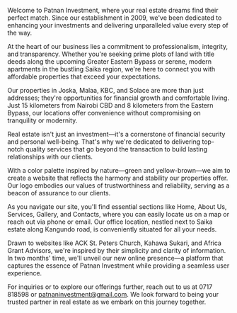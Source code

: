 Welcome to Patnan Investment, where your real estate dreams find their perfect match. Since our establishment in 2009, we've been dedicated to enhancing your investments and delivering unparalleled value every step of the way.

At the heart of our business lies a commitment to professionalism, integrity, and transparency. Whether you're seeking prime plots of land with title deeds along the upcoming Greater Eastern Bypass or serene, modern apartments in the bustling Saika region, we're here to connect you with affordable properties that exceed your expectations.

Our properties in Joska, Malaa, KBC, and Solace are more than just addresses; they're opportunities for financial growth and comfortable living. Just 15 kilometers from Nairobi CBD and 8 kilometers from the Eastern Bypass, our locations offer convenience without compromising on tranquility or modernity.

Real estate isn't just an investment—it's a cornerstone of financial security and personal well-being. That's why we're dedicated to delivering top-notch quality services that go beyond the transaction to build lasting relationships with our clients.

With a color palette inspired by nature—green and yellow-brown—we aim to create a website that reflects the harmony and stability our properties offer. Our logo embodies our values of trustworthiness and reliability, serving as a beacon of assurance to our clients.

As you navigate our site, you'll find essential sections like Home, About Us, Services, Gallery, and Contacts, where you can easily locate us on a map or reach out via phone or email. Our office location, nestled next to Saika estate along Kangundo road, is conveniently situated for all your needs.

Drawn to websites like ACK St. Peters Church, Kahawa Sukari, and Africa Grant Advisors, we're inspired by their simplicity and clarity of information. In two months' time, we'll unveil our new online presence—a platform that captures the essence of Patnan Investment while providing a seamless user experience.

For inquiries or to explore our offerings further, reach out to us at 0717 818598 or patnaninvestment@gmail.com. We look forward to being your trusted partner in real estate as we embark on this journey together.
